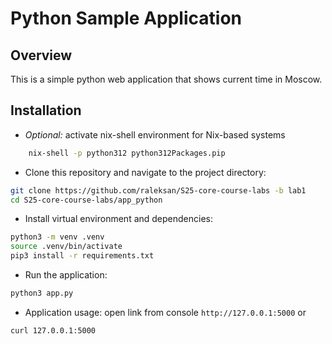 # Python Sample Application

## Overview

This is a simple python web application that shows current time in Moscow.

## Installation

- _Optional:_ activate nix-shell environment for Nix-based systems

```bash
    nix-shell -p python312 python312Packages.pip
```

- Clone this repository and navigate to the project directory:

```bash
git clone https://github.com/raleksan/S25-core-course-labs -b lab1
cd S25-core-course-labs/app_python
```

- Install virtual environment and dependencies:

```bash
python3 -m venv .venv
source .venv/bin/activate
pip3 install -r requirements.txt
```

- Run the application:

```bash
python3 app.py
```

- Application usage: open link from console `http://127.0.0.1:5000` or

```bash
curl 127.0.0.1:5000
```

